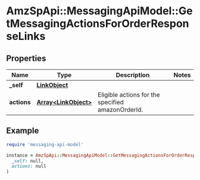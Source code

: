 # AmzSpApi::MessagingApiModel::GetMessagingActionsForOrderResponseLinks

## Properties

| Name | Type | Description | Notes |
| ---- | ---- | ----------- | ----- |
| **_self** | [**LinkObject**](LinkObject.md) |  |  |
| **actions** | [**Array&lt;LinkObject&gt;**](LinkObject.md) | Eligible actions for the specified amazonOrderId. |  |

## Example

```ruby
require 'messaging-api-model'

instance = AmzSpApi::MessagingApiModel::GetMessagingActionsForOrderResponseLinks.new(
  _self: null,
  actions: null
)
```

